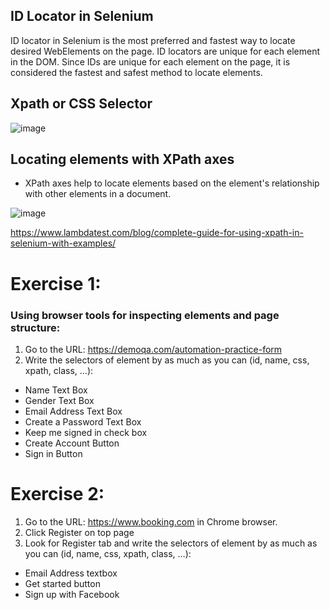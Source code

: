 ## ID Locator in Selenium
ID locator in Selenium is the most preferred and fastest way to locate desired WebElements on the page. ID locators are unique for each element in the DOM.
Since IDs are unique for each element on the page, it is considered the fastest and safest method to locate elements. 
## Xpath or CSS Selector
![image](https://github.com/user-attachments/assets/c08b17ec-b522-4cbf-b228-bfc9e957b780)

## Locating elements with XPath axes
 - XPath axes help to locate elements based on the element's relationship with other elements in a document.

![image](https://github.com/user-attachments/assets/51c672f8-be3d-495d-bfd9-049f1729c244)

https://www.lambdatest.com/blog/complete-guide-for-using-xpath-in-selenium-with-examples/

# Exercise 1: 
### Using browser tools for inspecting elements and page structure:
1. Go to the URL: https://demoqa.com/automation-practice-form
2. Write the selectors of element by as much as you can (id, name, css, xpath, class, …):
- Name Text Box
- Gender Text Box
- Email Address Text Box
- Create a Password Text Box
- Keep me signed in check box
- Create Account Button
- Sign in Button

# Exercise 2:
1. Go to the URL: https://www.booking.com in Chrome browser.
2. Click Register on top page
3. Look for Register tab and write the selectors of element by as much as you can (id, name, css, xpath, class, …):
- Email Address textbox
- Get started button
- Sign up with Facebook
